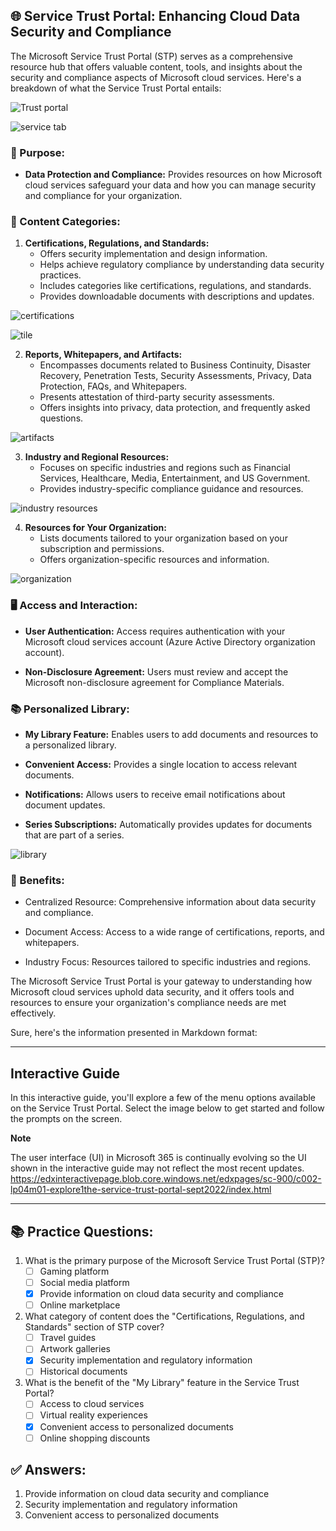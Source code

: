 ## 🌐 Service Trust Portal: Enhancing Cloud Data Security and Compliance

The Microsoft Service Trust Portal (STP) serves as a comprehensive resource hub that offers valuable content, tools, and insights about the security and compliance aspects of Microsoft cloud services. Here's a breakdown of what the Service Trust Portal entails:

![Trust portal](https://learn.microsoft.com/en-us/training/wwl-sci/describe-compliance-management-capabilities-microsoft/media/stp-home-page-v2-expanded.png#lightbox)

![service tab](https://learn.microsoft.com/en-us/training/wwl-sci/describe-compliance-management-capabilities-microsoft/media/stp-top-navigation.png)
### 🏢 Purpose:

- **Data Protection and Compliance:** Provides resources on how Microsoft cloud services safeguard your data and how you can manage security and compliance for your organization.

### 📜 Content Categories:

1. **Certifications, Regulations, and Standards:**
   - Offers security implementation and design information.
   - Helps achieve regulatory compliance by understanding data security practices.
   - Includes categories like certifications, regulations, and standards.
   - Provides downloadable documents with descriptions and updates.

![certifications](https://learn.microsoft.com/en-us/training/wwl-sci/describe-compliance-management-capabilities-microsoft/media/stp-certifications-standards.png)

![tile](https://learn.microsoft.com/en-us/training/wwl-sci/describe-compliance-management-capabilities-microsoft/media/stp-iso-iec.png)

2. **Reports, Whitepapers, and Artifacts:**
   - Encompasses documents related to Business Continuity, Disaster Recovery, Penetration Tests, Security Assessments, Privacy, Data Protection, FAQs, and Whitepapers.
   - Presents attestation of third-party security assessments.
   - Offers insights into privacy, data protection, and frequently asked questions.

![artifacts](https://learn.microsoft.com/en-us/training/wwl-sci/describe-compliance-management-capabilities-microsoft/media/stp-reports.png)

3. **Industry and Regional Resources:**
   - Focuses on specific industries and regions such as Financial Services, Healthcare, Media, Entertainment, and US Government.
   - Provides industry-specific compliance guidance and resources.

![industry resources](https://learn.microsoft.com/en-us/training/wwl-sci/describe-compliance-management-capabilities-microsoft/media/stp-industry-regions.png)

4. **Resources for Your Organization:**
   - Lists documents tailored to your organization based on your subscription and permissions.
   - Offers organization-specific resources and information.

![organization](https://learn.microsoft.com/en-us/training/wwl-sci/describe-compliance-management-capabilities-microsoft/media/stp-organization-resources.png)
### 🖥 Access and Interaction:

- **User Authentication:** Access requires authentication with your Microsoft cloud services account (Azure Active Directory organization account).

- **Non-Disclosure Agreement:** Users must review and accept the Microsoft non-disclosure agreement for Compliance Materials.

### 📚 Personalized Library:

- **My Library Feature:** Enables users to add documents and resources to a personalized library.
- **Convenient Access:** Provides a single location to access relevant documents.

- **Notifications:** Allows users to receive email notifications about document updates.
- **Series Subscriptions:** Automatically provides updates for documents that are part of a series.

![library](https://learn.microsoft.com/en-us/training/wwl-sci/describe-compliance-management-capabilities-microsoft/media/stp-my-library.png)
### 🌟 Benefits:

- Centralized Resource: Comprehensive information about data security and compliance.

- Document Access: Access to a wide range of certifications, reports, and whitepapers.

- Industry Focus: Resources tailored to specific industries and regions.

The Microsoft Service Trust Portal is your gateway to understanding how Microsoft cloud services uphold data security, and it offers tools and resources to ensure your organization's compliance needs are met effectively.

Sure, here's the information presented in Markdown format:

---

## Interactive Guide

In this interactive guide, you'll explore a few of the menu options available on the Service Trust Portal. Select the image below to get started and follow the prompts on the screen.

**Note**

The user interface (UI) in Microsoft 365 is continually evolving so the UI shown in the interactive guide may not reflect the most recent updates.
https://edxinteractivepage.blob.core.windows.net/edxpages/sc-900/c002-lp04m01-explore1the-service-trust-portal-sept2022/index.html

---


## 📚 Practice Questions:

1. What is the primary purpose of the Microsoft Service Trust Portal (STP)?
   - [ ] Gaming platform
   - [ ] Social media platform
   - [x] Provide information on cloud data security and compliance
   - [ ] Online marketplace

2. What category of content does the "Certifications, Regulations, and Standards" section of STP cover?
   - [ ] Travel guides
   - [ ] Artwork galleries
   - [x] Security implementation and regulatory information
   - [ ] Historical documents

3. What is the benefit of the "My Library" feature in the Service Trust Portal?
   - [ ] Access to cloud services
   - [ ] Virtual reality experiences
   - [x] Convenient access to personalized documents
   - [ ] Online shopping discounts

## ✅ Answers:

1. Provide information on cloud data security and compliance
2. Security implementation and regulatory information
3. Convenient access to personalized documents
